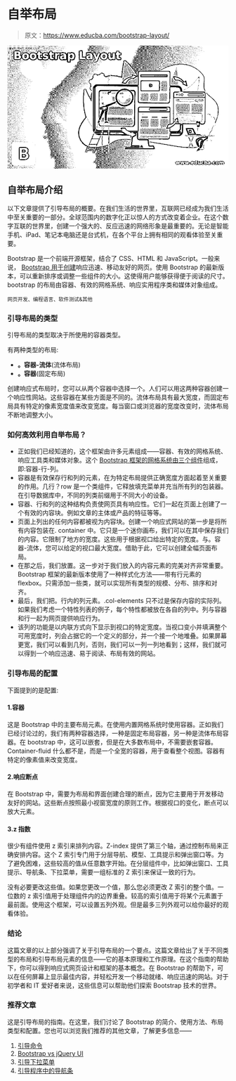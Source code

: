 # 自举布局

> 原文：<https://www.educba.com/bootstrap-layout/>

![Bootstrap Layout](img/b5ef0eb213b1192d50e4eb20cb177a4e.png)



## 自举布局介绍

以下文章提供了引导布局的概要。在我们生活的世界里，互联网已经成为我们生活中至关重要的一部分。全球范围内的数字化正以惊人的方式改变着企业。在这个数字互联的世界里，创建一个强大的、反应迅速的网络形象是最重要的。无论是智能手机、iPad、笔记本电脑还是台式机，在各个平台上拥有相同的观看体验至关重要。

Bootstrap 是一个前端开源框架，结合了 CSS、HTML 和 JavaScript。一般来说， [Bootstrap 用于创建](https://www.educba.com/bootstrap-collapse/)响应迅速、移动友好的网页。使用 Bootstrap 的最新版本，可以重新排序或调整一些组件的大小。这使得用户能够获得便于阅读的尺寸。bootstrap 的布局由容器、有效的网格系统、响应实用程序类和媒体对象组成。

<small>网页开发、编程语言、软件测试&其他</small>

### 引导布局的类型

引导布局的类型取决于所使用的容器类型。

有两种类型的布局:

*   **。容器-流体**(流体布局)
*   **。容器**(固定布局)

创建响应式布局时，您可以从两个容器中选择一个。人们可以用这两种容器创建一个响应性网站。这些容器在某些方面是不同的。流体布局具有最大宽度，而固定布局具有特定的像素宽度值来改变宽度。每当窗口或浏览器的宽度改变时，流体布局不断地调整大小。

### 如何高效利用自举布局？

*   正如我们已经知道的，这个框架由许多元素组成——容器、有效的网格系统、响应工具类和媒体对象。这个 [Bootstrap 框架的网格系统由三个组件](https://www.educba.com/bootstrap-components/)组成，即:容器-行-列。
*   容器是有效保存行和列的元素，在为特定布局提供正确宽度方面起着至关重要的作用。几行？row 是一个类组件，它释放填充菜单并充当所有列的包装器。在引导数据库中，不同的列类前缀用于不同大小的设备。
*   容器、行和列的这种结构负责使网页具有响应性。它们一起在页面上创建了一个有效的内容块。例如文章的主体或产品的特征等等。
*   页面上列出的任何内容都被视为内容块。创建一个响应式网站的第一步是将所有内容包装在. container 中。它只是一个迷你画布，我们可以在其中保存我们的内容。它限制了地方的宽度。这些用于根据视口给出特定的宽度。与。容器-流体，您可以给定的视口最大宽度。借助于此，它可以创建全幅页面布局。
*   在那之后，我们放置。这一步对于我们放入的内容元素的完美对齐非常重要。Bootstrap 框架的最新版本使用了一种样式化方法——带有行元素的 flexbox。只需添加一些类，就可以实现所有类型的规模、分布、排序和对齐。
*   最后，我们把。行内的列元素。.col-elements 只不过是保存内容的实际列。如果我们考虑一个特性列表的例子，每个特性都被放在各自的列中。列与容器和行一起为网页提供响应行为。
*   该列的功能是以内联方式向下显示到视口的特定宽度。当视口变小并填满整个可用宽度时，列会占据它的一个定义的部分，并一个接一个地堆叠。如果屏幕更宽，我们可以看到几列，否则，我们可以一列一列地看到；这样，我们就可以得到一个响应迅速、易于阅读、布局有效的网站。

### 引导布局的配置

下面提到的是配置:

#### 1.容器

这是 Bootstrap 中的主要布局元素。在使用内置网格系统时使用容器。正如我们已经讨论过的，我们有两种容器选择，一种是固定布局容器，另一种是流体布局容器。在 bootstrap 中，这可以嵌套，但是在大多数布局中，不需要嵌套容器。Container-fluid 什么都不是，而是一个全宽的容器，用于查看整个视图。容器有特定的像素值来改变宽度。

#### 2.响应断点

在 Bootstrap 中，需要为布局和界面创建合理的断点，因为它主要用于开发移动友好的网站。这些断点按照最小视窗宽度的原则工作。根据视口的变化，断点可以放大元素。

#### 3.z 指数

很少有组件使用 z 索引来排列内容。Z-index 提供了第三个轴，通过控制布局来正确安排内容。这个 Z 索引专门用于分层导航、模型、工具提示和弹出窗口等。为了避免困难，这些较高的值从任意数字开始。在分层组件中，比如弹出窗口、工具提示、导航条、下拉菜单，需要一组标准的 Z 索引来保证一致的行为。

没有必要更改这些值。如果您更改一个值，那么您必须更改 Z 索引的整个值。一位数的 z 索引值用于处理组件内的边界重叠。较高的索引值用于将某个元素置于最前面。使用这个框架，可以设置五列外观。但是最多三列外观可以给你最好的观看体验。

### 结论

这篇文章的以上部分强调了关于引导布局的一个要点。这篇文章给出了关于不同类型的布局和引导布局元素的信息——它的基本原理和工作原理。在这个指南的帮助下，你可以得到响应式网页设计和框架的基本概念。在 Bootstrap 的帮助下，可以在任何屏幕上显示最佳内容，并轻松开发一个移动就绪、响应迅速的网站。对于初学者和 IT 爱好者来说，这些信息可以帮助他们探索 Bootstrap 技术的世界。

### 推荐文章

这是引导布局的指南。在这里，我们讨论了 Bootstrap 的简介、使用方法、布局类型和配置。您也可以浏览我们推荐的其他文章，了解更多信息——

1.  [引导命令](https://www.educba.com/bootstrap-commands/)
2.  [Bootstrap vs jQuery UI](https://www.educba.com/bootstrap-vs-jquery-ui/)
3.  [引导下拉菜单](https://www.educba.com/bootstrap-dropdown-menu/)
4.  [引导程序中的导航条](https://www.educba.com/navbar-in-bootstrap/)





